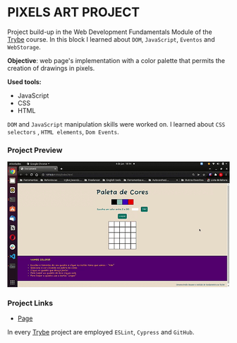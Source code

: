 # PIXELS ART PROJECT

Project build-up in the Web Development Fundamentals Module of the [Trybe](https://www.betrybe.com/) course.
In this block I learned about `DOM`, `JavaScript`, `Eventos` and `WebStorage`.

**Objective**: web page's implementation with a color palette that permits the creation of drawings in pixels.

**Used tools:**
* JavaScript
* CSS
* HTML

`DOM` and `JavaScript` manipulation skills were worked on. I learned about `CSS selectors` , `HTML elements`, `Dom Events`.

### Project Preview
![Pixels Art Project.](./img/pixelArt.gif "Project gif")

### Project Links
* [Page](https://queite.github.io/projetos/PixelsArtProject/index.html)

In every [Trybe](https://www.betrybe.com/) project are employed `ESLint`, `Cypress` and `GitHub`.
